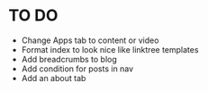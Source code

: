 # TO DO

- Change Apps tab to content or video
- Format index to look nice like linktree templates
- Add breadcrumbs to blog
- Add condition for posts in nav
- Add an about tab